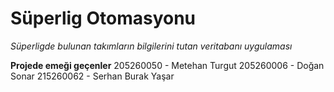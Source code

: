 # Süperlig Otomasyonu
*Süperligde bulunan takımların bilgilerini tutan veritabanı uygulaması*

**Projede emeği geçenler**
205260050 - Metehan Turgut
205260006 - Doğan Sonar
215260062 - Serhan Burak Yaşar
